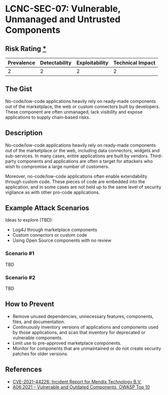 # LCNC-SEC-07: Vulnerable, Unmanaged and Untrusted Components

## Risk Rating [*](https://owasp.org/www-project-top-ten/2017/Note_About_Risks)

| Prevalence | Detectability | Exploitability | Technical Impact |
| --- | --- | --- | --- |
| 2 | 2 | 2 | 2 |

## The Gist

No-code/low-code applications heavily rely on ready-made components out of the marketplace, the web or custom connectors built by developers.
These component are often unmanaged, lack visibility and expose applications to supply chain-based risks. 

## Description

No-code/low-code applications heavily rely on ready-made components out of the marketplace or the web, including data connectors, widgets and sub-services. 
In many cases, entire applications are built by vendors. 
Third-party components and applications are often a target for attackers who wish to compromise a large number of customers.

Moreover, no-code/low-code applications often enable extendability through custom code. 
These pieces of code are embedded into the application, and in some cases are not held up to the same level of security vigilance as with other pro-code applications. 

## Example Attack Scenarios

Ideas to explore (TBD):
- Log4J through marketplace components
- Custom connectors or custom code
- Using Open Source components with no review

### Scenario #1

TBD

### Scenario #2

TBD

## How to Prevent

- Remove unused dependencies, unnecessary features, components, files, and documentation.
- Continuously inventory versions of applications and components used by those applications, and scan that inventory for deprecated or vulnerable components.
- Limit use to pre-approved marketplace components.
- Monitor for components that are unmaintained or do not create security patches for older versions.

## References

- [CVE-2021-44228: Incident Report for Mendix Technology B.V.](https://status.mendix.com/incidents/8j5043my610c)
- [A06:2021 – Vulnerable and Outdated Components, OWASP Top 10](https://owasp.org/Top10/A06_2021-Vulnerable_and_Outdated_Components/)